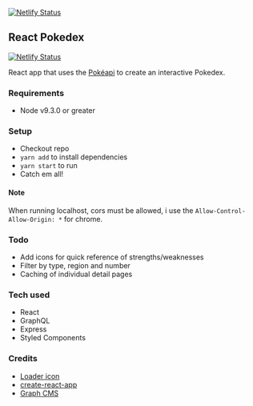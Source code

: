 
[![Netlify Status](https://api.netlify.com/api/v1/badges/10196c94-1a5b-480c-b8bc-7debbe0b7c2f/deploy-status)](https://app.netlify.com/sites/pokehelper/deploys)

## React Pokedex

[![Netlify Status](https://api.netlify.com/api/v1/badges/10196c94-1a5b-480c-b8bc-7debbe0b7c2f/deploy-status)](https://app.netlify.com/sites/pokehelper/deploys)

React app that uses the [Pokéapi](https://pokeapi.co/) to create an interactive Pokedex.

### Requirements

- Node v9.3.0 or greater

### Setup

- Checkout repo
- `yarn add` to install dependencies
- `yarn start` to run
- Catch em all!

#### Note

When running localhost, cors must be allowed, i use the `Allow-Control-Allow-Origin: *` for chrome.

### Todo

- Add icons for quick reference of strengths/weaknesses
- Filter by type, region and number
- Caching of individual detail pages

### Tech used

- React
- GraphQL
- Express
- Styled Components

### Credits

- [Loader icon](https://commons.wikimedia.org/wiki/File:Pok%C3%A9_Ball_icon.svg)
- [create-react-app](https://github.com/facebook/create-react-app)
- [Graph CMS](http://app.graphcms.com)

